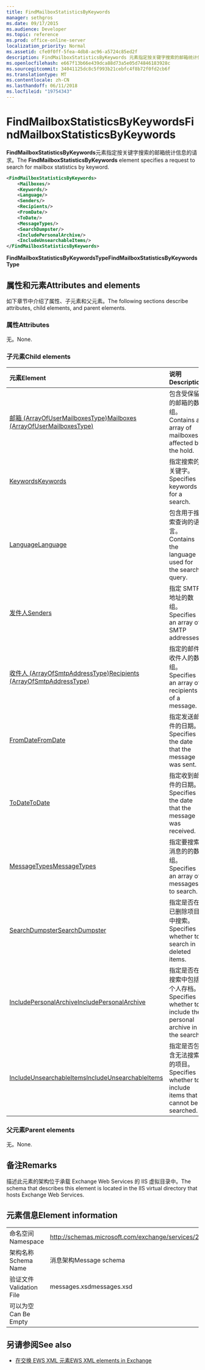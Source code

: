 ```yaml
---
title: FindMailboxStatisticsByKeywords
manager: sethgros
ms.date: 09/17/2015
ms.audience: Developer
ms.topic: reference
ms.prod: office-online-server
localization_priority: Normal
ms.assetid: cfe0f0ff-5fea-4db8-ac96-a5724c85ed2f
description: FindMailboxStatisticsByKeywords 元素指定按关键字搜索的邮箱统计信息的请求。
ms.openlocfilehash: e667f13b66e439dca88d73a5e05d74846183928c
ms.sourcegitcommit: 34041125dc8c5f993b21cebfc4f8b72f0fd2cb6f
ms.translationtype: MT
ms.contentlocale: zh-CN
ms.lasthandoff: 06/11/2018
ms.locfileid: "19754343"
---
```

# <a name="findmailboxstatisticsbykeywords"></a><span data-ttu-id="2c002-103">FindMailboxStatisticsByKeywords</span><span class="sxs-lookup"><span data-stu-id="2c002-103">FindMailboxStatisticsByKeywords</span></span>

<span data-ttu-id="2c002-104">**FindMailboxStatisticsByKeywords**元素指定按关键字搜索的邮箱统计信息的请求。</span><span class="sxs-lookup"><span data-stu-id="2c002-104">The **FindMailboxStatisticsByKeywords** element specifies a request to search for mailbox statistics by keyword.</span></span> 
  
```XML
<FindMailboxStatisticsByKeywords>
    <Mailboxes/>
    <Keywords/>
    <Language/>
    <Senders/>
    <Recipients/>
    <FromDate/>
    <ToDate/>
    <MessageTypes/>
    <SearchDumpster/>
    <IncludePersonalArchive/>
    <IncludeUnsearchableItems/>
</FindMailboxStatisticsByKeywords>
```

 <span data-ttu-id="2c002-105">**FindMailboxStatisticsByKeywordsType**</span><span class="sxs-lookup"><span data-stu-id="2c002-105">**FindMailboxStatisticsByKeywordsType**</span></span>
## <a name="attributes-and-elements"></a><span data-ttu-id="2c002-106">属性和元素</span><span class="sxs-lookup"><span data-stu-id="2c002-106">Attributes and elements</span></span>

<span data-ttu-id="2c002-107">如下章节中介绍了属性、子元素和父元素。</span><span class="sxs-lookup"><span data-stu-id="2c002-107">The following sections describe attributes, child elements, and parent elements.</span></span>
  
### <a name="attributes"></a><span data-ttu-id="2c002-108">属性</span><span class="sxs-lookup"><span data-stu-id="2c002-108">Attributes</span></span>

<span data-ttu-id="2c002-109">无。</span><span class="sxs-lookup"><span data-stu-id="2c002-109">None.</span></span>
  
### <a name="child-elements"></a><span data-ttu-id="2c002-110">子元素</span><span class="sxs-lookup"><span data-stu-id="2c002-110">Child elements</span></span>

|<span data-ttu-id="2c002-111">**元素**</span><span class="sxs-lookup"><span data-stu-id="2c002-111">**Element**</span></span>|<span data-ttu-id="2c002-112">**说明**</span><span class="sxs-lookup"><span data-stu-id="2c002-112">**Description**</span></span>|
|:-----|:-----|
|[<span data-ttu-id="2c002-113">邮箱 (ArrayOfUserMailboxesType)</span><span class="sxs-lookup"><span data-stu-id="2c002-113">Mailboxes (ArrayOfUserMailboxesType)</span></span>](mailboxes-arrayofusermailboxestype.md) <br/> |<span data-ttu-id="2c002-114">包含受保留的邮箱的数组。</span><span class="sxs-lookup"><span data-stu-id="2c002-114">Contains an array of mailboxes affected by the hold.</span></span>  <br/> |
|[<span data-ttu-id="2c002-115">Keywords</span><span class="sxs-lookup"><span data-stu-id="2c002-115">Keywords</span></span>](keywords-ex15websvcsotherref.md) <br/> |<span data-ttu-id="2c002-116">指定搜索的关键字。</span><span class="sxs-lookup"><span data-stu-id="2c002-116">Specifies keywords for a search.</span></span>  <br/> |
|[<span data-ttu-id="2c002-117">Language</span><span class="sxs-lookup"><span data-stu-id="2c002-117">Language</span></span>](language.md) <br/> |<span data-ttu-id="2c002-118">包含用于搜索查询的语言。</span><span class="sxs-lookup"><span data-stu-id="2c002-118">Contains the language used for the search query.</span></span>  <br/> |
|[<span data-ttu-id="2c002-119">发件人</span><span class="sxs-lookup"><span data-stu-id="2c002-119">Senders</span></span>](senders.md) <br/> |<span data-ttu-id="2c002-120">指定 SMTP 地址的数组。</span><span class="sxs-lookup"><span data-stu-id="2c002-120">Specifies an array of SMTP addresses.</span></span>  <br/> |
|[<span data-ttu-id="2c002-121">收件人 (ArrayOfSmtpAddressType)</span><span class="sxs-lookup"><span data-stu-id="2c002-121">Recipients (ArrayOfSmtpAddressType)</span></span>](recipients-arrayofsmtpaddresstype.md) <br/> |<span data-ttu-id="2c002-122">指定的邮件收件人的数组。</span><span class="sxs-lookup"><span data-stu-id="2c002-122">Specifies an array of recipients of a message.</span></span>  <br/> |
|[<span data-ttu-id="2c002-123">FromDate</span><span class="sxs-lookup"><span data-stu-id="2c002-123">FromDate</span></span>](fromdate.md) <br/> |<span data-ttu-id="2c002-124">指定发送邮件的日期。</span><span class="sxs-lookup"><span data-stu-id="2c002-124">Specifies the date that the message was sent.</span></span>  <br/> |
|[<span data-ttu-id="2c002-125">ToDate</span><span class="sxs-lookup"><span data-stu-id="2c002-125">ToDate</span></span>](todate.md) <br/> |<span data-ttu-id="2c002-126">指定收到邮件的日期。</span><span class="sxs-lookup"><span data-stu-id="2c002-126">Specifies the date that the message was received.</span></span>  <br/> |
|[<span data-ttu-id="2c002-127">MessageTypes</span><span class="sxs-lookup"><span data-stu-id="2c002-127">MessageTypes</span></span>](messagetypes.md) <br/> |<span data-ttu-id="2c002-128">指定要搜索消息的的数组。</span><span class="sxs-lookup"><span data-stu-id="2c002-128">Specifies an array of messages to search.</span></span>  <br/> |
|[<span data-ttu-id="2c002-129">SearchDumpster</span><span class="sxs-lookup"><span data-stu-id="2c002-129">SearchDumpster</span></span>](searchdumpster.md) <br/> |<span data-ttu-id="2c002-130">指定是否在已删除项目中搜索。</span><span class="sxs-lookup"><span data-stu-id="2c002-130">Specifies whether to search in deleted items.</span></span>  <br/> |
|[<span data-ttu-id="2c002-131">IncludePersonalArchive</span><span class="sxs-lookup"><span data-stu-id="2c002-131">IncludePersonalArchive</span></span>](includepersonalarchive.md) <br/> |<span data-ttu-id="2c002-132">指定是否在搜索中包括个人存档。</span><span class="sxs-lookup"><span data-stu-id="2c002-132">Specifies whether to include the personal archive in the search.</span></span>  <br/> |
|[<span data-ttu-id="2c002-133">IncludeUnsearchableItems</span><span class="sxs-lookup"><span data-stu-id="2c002-133">IncludeUnsearchableItems</span></span>](includeunsearchableitems.md) <br/> |<span data-ttu-id="2c002-134">指定是否包含无法搜索的项目。</span><span class="sxs-lookup"><span data-stu-id="2c002-134">Specifies whether to include items that cannot be searched.</span></span>  <br/> |
   
### <a name="parent-elements"></a><span data-ttu-id="2c002-135">父元素</span><span class="sxs-lookup"><span data-stu-id="2c002-135">Parent elements</span></span>

<span data-ttu-id="2c002-136">无。</span><span class="sxs-lookup"><span data-stu-id="2c002-136">None.</span></span>
  
## <a name="remarks"></a><span data-ttu-id="2c002-137">备注</span><span class="sxs-lookup"><span data-stu-id="2c002-137">Remarks</span></span>

<span data-ttu-id="2c002-138">描述此元素的架构位于承载 Exchange Web Services 的 IIS 虚拟目录中。</span><span class="sxs-lookup"><span data-stu-id="2c002-138">The schema that describes this element is located in the IIS virtual directory that hosts Exchange Web Services.</span></span>
  
## <a name="element-information"></a><span data-ttu-id="2c002-139">元素信息</span><span class="sxs-lookup"><span data-stu-id="2c002-139">Element information</span></span>

|||
|:-----|:-----|
|<span data-ttu-id="2c002-140">命名空间</span><span class="sxs-lookup"><span data-stu-id="2c002-140">Namespace</span></span>  <br/> |http://schemas.microsoft.com/exchange/services/2006/messages  <br/> |
|<span data-ttu-id="2c002-141">架构名称</span><span class="sxs-lookup"><span data-stu-id="2c002-141">Schema Name</span></span>  <br/> |<span data-ttu-id="2c002-142">消息架构</span><span class="sxs-lookup"><span data-stu-id="2c002-142">Message schema</span></span>  <br/> |
|<span data-ttu-id="2c002-143">验证文件</span><span class="sxs-lookup"><span data-stu-id="2c002-143">Validation File</span></span>  <br/> |<span data-ttu-id="2c002-144">messages.xsd</span><span class="sxs-lookup"><span data-stu-id="2c002-144">messages.xsd</span></span>  <br/> |
|<span data-ttu-id="2c002-145">可以为空</span><span class="sxs-lookup"><span data-stu-id="2c002-145">Can Be Empty</span></span>  <br/> ||
   
## <a name="see-also"></a><span data-ttu-id="2c002-146">另请参阅</span><span class="sxs-lookup"><span data-stu-id="2c002-146">See also</span></span>



- [<span data-ttu-id="2c002-147">在交换 EWS XML 元素</span><span class="sxs-lookup"><span data-stu-id="2c002-147">EWS XML elements in Exchange</span></span>](ews-xml-elements-in-exchange.md)

